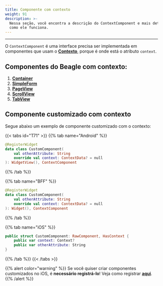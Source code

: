 ```yaml
---
title: Componente com contexto
weight: 91
description: >-
  Nessa seção, você encontra a descrição do ContextComponent e mais detalhes de
  como ele funciona.
---
```


---

O `ContextComponent` é uma interface precisa ser implementada em componentes que usam o [**Contexto**](/pt/home/api/context#o-que-é), porque é onde está o atributo `context`.

## Componentes do Beagle com contexto:

1. [**Container**](/pt/home/api/components/layout/container)
2. [**SimpleForm**](/pt/home/api/components/forms/simple-form)
3. [**PageView**](/pt/home/api/components/layout/pageview)
4. [**ScrollView**](/pt/home/api/components/layout/scrollview)
5. [**TabView**](/pt/home/api/components/ui/tabview)

## Componente customizado com contexto

Segue abaixo um exemplo de componente customizado com o contexto:

{{< tabs id="T71" >}}
{{% tab name="Android" %}}

```kotlin
@RegisterWidget
data class CustomComponent(
    val otherAttribute: String
    override val context: ContextData? = null
): WidgetView(), ContextComponent
```

{{% /tab %}}

{{% tab name="BFF" %}}

```kotlin
@RegisterWidget
data class CustomComponent(
    val otherAttribute: String
    override val context: ContextData? = null
): Widget(), ContextComponent
```

{{% /tab %}}

{{% tab name="iOS" %}}

```swift
public struct CustomComponent: RawComponent, HasContext {
    public var context: Context?
    public var otherAttribute: String
}
```

{{% /tab %}}
{{< /tabs >}}

{{% alert color="warning" %}}
Se você quiser criar componentes customizados no iOS, é **necessário registrá-lo**! Veja como registrar [**aqui**](/pt/home/resources/customization/beagle-for-ios/custom-widgets#passo-2-registrar-o-widget).
{{% /alert %}}
